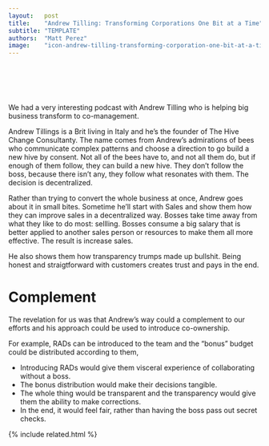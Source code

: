 ```yaml
---
layout:   post
title:    "Andrew Tilling: Transforming Corporations One Bit at a Time"
subtitle: "TEMPLATE"
authors:  "Matt Perez"
image:    "icon-andrew-tilling-transforming-corporation-one-bit-at-a-time.svg"
---
```


<div style="display:none;">
 <p>We had a very interesting podcast with Andrew Tilling who is helping big business transform to co-management. But his approach could be use to introduce co-ownership!</p>
</div>

<h1>&nbsp;</h1>
 <p>We had a very interesting podcast with Andrew Tilling who is helping big business transform to co-management.</p>
 <p>Andrew Tillings is a Brit living in Italy and he&rsquo;s the founder of The Hive Change Consultanty. The name comes from Andrew&rsquo;s admirations of bees who communicate complex patterns and choose a direction to go build a new hive by consent. Not all of the bees have to, and not all them do, but if enough of them follow, they can build a new hive. They don&rsquo;t follow the boss, because there isn&rsquo;t any, they follow what resonates with them. The decision is decentralized.</p>
 <p>Rather than trying to convert the whole business at once, Andrew goes about it in small bites. Sometime he&rsquo;ll start with Sales and show them how they can improve sales in a decentralized way. Bosses take time away from what they like to do most: sellling. Bosses consume a big salary that is better applied to another sales person or resources to make them all more effective. The result is increase sales.</p>
 <p>He also shows them how transparency trumps made up bullshit. Being honest and straigtforward with customers creates trust and pays in the end.</p>

<h1>Complement</h1>
 <p>The revelation for us was that Andrew&rsquo;s way could a complement to our efforts and his approach could be used to introduce co-ownership.</p>
 <p>For example, RADs can be introduced to the team and the &ldquo;bonus&rdquo; budget could be distributed according to them,</p>
  <ul>
   <li>Introducing RADs would give them visceral experience of collaborating without a boss.</li>
   <li>The bonus distribution would make their decisions tangible.</li>
   <li>The whole thing would be transparent and the transparency would give them the ability to make corrections.</li>
   <li>In the end, it would feel fair, rather than having the boss pass out secret checks.</li>
  </ul>

{% include related.html %}